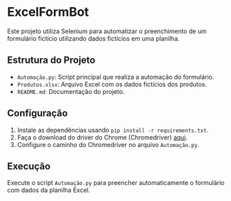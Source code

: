 ﻿# ExcelFormBot
 
Este projeto utiliza Selenium para automatizar o preenchimento de um formulário fictício utilizando dados fictícios em uma planilha.

## Estrutura do Projeto

- `Automação.py`: Script principal que realiza a automação do formulário.
- `Produtos.xlsx`: Arquivo Excel com os dados fictícios dos produtos.
- `README.md`: Documentação do projeto.

## Configuração
1. Instale as dependências usando `pip install -r requirements.txt`.
2. Faça o download do driver do Chrome (Chromedriver) [aqui](https://sites.google.com/chromium.org/driver/).
3. Configure o caminho do Chromedriver no arquivo `Automação.py`.

## Execução
Execute o script `Automação.py` para preencher automaticamente o formulário com dados da planilha Excel.

